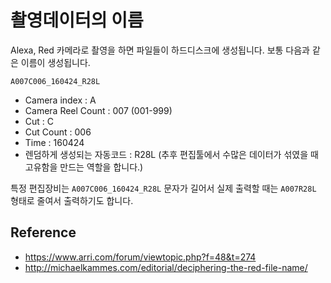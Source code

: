 # 촬영데이터의 이름
Alexa, Red 카메라로 촬영을 하면 파일들이 하드디스크에 생성됩니다.
보통 다음과 같은 이름이 생성됩니다.

```
A007C006_160424_R28L
```
- Camera index : A
- Camera Reel Count : 007 (001-999)
- Cut : C
- Cut Count : 006
- Time : 160424
- 렌덤하게 생성되는 자동코드 : R28L (추후 편집툴에서 수많은 데이터가 섞였을 때 고유함을 만드는 역할을 합니다.)

특정 편집장비는 `A007C006_160424_R28L` 문자가 길어서 실제 출력할 때는 `A007R28L` 형태로 줄여서 출력하기도 합니다.

## Reference
- https://www.arri.com/forum/viewtopic.php?f=48&t=274
- http://michaelkammes.com/editorial/deciphering-the-red-file-name/